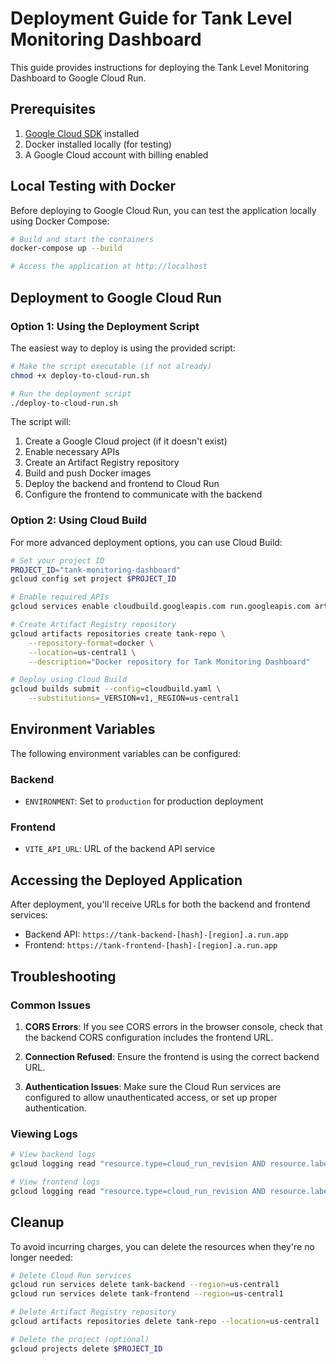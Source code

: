 # Deployment Guide for Tank Level Monitoring Dashboard

This guide provides instructions for deploying the Tank Level Monitoring Dashboard to Google Cloud Run.

## Prerequisites

1. [Google Cloud SDK](https://cloud.google.com/sdk/docs/install) installed
2. Docker installed locally (for testing)
3. A Google Cloud account with billing enabled

## Local Testing with Docker

Before deploying to Google Cloud Run, you can test the application locally using Docker Compose:

```bash
# Build and start the containers
docker-compose up --build

# Access the application at http://localhost
```

## Deployment to Google Cloud Run

### Option 1: Using the Deployment Script

The easiest way to deploy is using the provided script:

```bash
# Make the script executable (if not already)
chmod +x deploy-to-cloud-run.sh

# Run the deployment script
./deploy-to-cloud-run.sh
```

The script will:
1. Create a Google Cloud project (if it doesn't exist)
2. Enable necessary APIs
3. Create an Artifact Registry repository
4. Build and push Docker images
5. Deploy the backend and frontend to Cloud Run
6. Configure the frontend to communicate with the backend

### Option 2: Using Cloud Build

For more advanced deployment options, you can use Cloud Build:

```bash
# Set your project ID
PROJECT_ID="tank-monitoring-dashboard"
gcloud config set project $PROJECT_ID

# Enable required APIs
gcloud services enable cloudbuild.googleapis.com run.googleapis.com artifactregistry.googleapis.com

# Create Artifact Registry repository
gcloud artifacts repositories create tank-repo \
    --repository-format=docker \
    --location=us-central1 \
    --description="Docker repository for Tank Monitoring Dashboard"

# Deploy using Cloud Build
gcloud builds submit --config=cloudbuild.yaml \
    --substitutions=_VERSION=v1,_REGION=us-central1
```

## Environment Variables

The following environment variables can be configured:

### Backend
- `ENVIRONMENT`: Set to `production` for production deployment

### Frontend
- `VITE_API_URL`: URL of the backend API service

## Accessing the Deployed Application

After deployment, you'll receive URLs for both the backend and frontend services:

- Backend API: `https://tank-backend-[hash]-[region].a.run.app`
- Frontend: `https://tank-frontend-[hash]-[region].a.run.app`

## Troubleshooting

### Common Issues

1. **CORS Errors**: If you see CORS errors in the browser console, check that the backend CORS configuration includes the frontend URL.

2. **Connection Refused**: Ensure the frontend is using the correct backend URL.

3. **Authentication Issues**: Make sure the Cloud Run services are configured to allow unauthenticated access, or set up proper authentication.

### Viewing Logs

```bash
# View backend logs
gcloud logging read "resource.type=cloud_run_revision AND resource.labels.service_name=tank-backend" --limit=20

# View frontend logs
gcloud logging read "resource.type=cloud_run_revision AND resource.labels.service_name=tank-frontend" --limit=20
```

## Cleanup

To avoid incurring charges, you can delete the resources when they're no longer needed:

```bash
# Delete Cloud Run services
gcloud run services delete tank-backend --region=us-central1
gcloud run services delete tank-frontend --region=us-central1

# Delete Artifact Registry repository
gcloud artifacts repositories delete tank-repo --location=us-central1

# Delete the project (optional)
gcloud projects delete $PROJECT_ID
```
